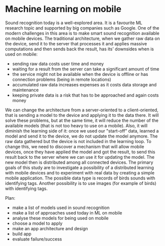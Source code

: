 # Machine learning on mobile


 Sound recognition today is a well-explored area. It is a favourite ML research topic and supported by big companies such as Google.  One of the modern challenges in this area is to make smart sound recognition available on mobile devices. The traditional architecture, when we gather raw data on the device, send it to the server that processes it and applies massive computations and then sends back the result, has its' downsides when is used on mobile: 
- sending raw data costs user time and money
- waiting for a result from the server can take a significant amount of time
- the service might not be available when the device is offline or has connection problems (being in remote locations)
- accumulated raw data increases expenses as it costs data storage and maintenance
-  keeping private data is a risk that has to  be approached and again costs money

We can change the architecture from a server-oriented to a client-oriented, that is sending a model to the device and applying it to the data there. It will solve these problems, but at the same time, it will reduce the number of the available models (that is not too heavy to use on a mobile). Also, it will diminish the learning side of it: once we used our "start-off" data, learned a model and send it to the device, we do not update the model anymore. 
The raw data gathered but the device is not included in the learning loop. To change this, we need to discover a mechanism that will allow mobile devices, once they have applied the model and got the result, to send this result back to the server where we can use it for updating the model. The new model then is distributed among all connected devices. 
The primary goals of this study are to investigate a possibility of a distributed learning with mobile devices and to experiment with real data by creating a simple mobile application. The possible data type is records of birds sounds with identifying tags.  Another possibility is to use images (for example of birds) with identifying tags.

Plan:
- make a list of models used in sound recognition 
- make a list of approaches used today in ML on mobile
- analyse these models for being used on mobile
- choose a model to apply 
- make an app architecture and design
- build app
- evaluate failure/success




    
